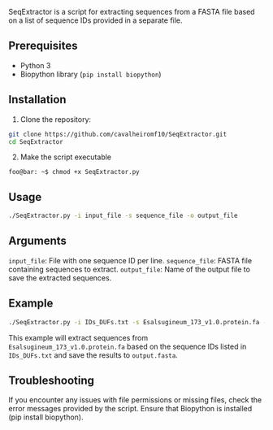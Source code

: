 SeqExtractor is a script for extracting sequences from a FASTA file based on a list of sequence IDs provided in a separate file.

## Prerequisites

- Python 3
- Biopython library (`pip install biopython`)

## Installation

1. Clone the repository:

 ```bash
 git clone https://github.com/cavalheiromf10/SeqExtractor.git
 cd SeqExtractor
```
2. Make the script executable

  ```console
  foo@bar: ~$ chmod +x SeqExtractor.py
  ```
## Usage
```bash
./SeqExtractor.py -i input_file -s sequence_file -o output_file
```
## Arguments
`input_file`: File with one sequence ID per line.
`sequence_file`: FASTA file containing sequences to extract.
`output_file`: Name of the output file to save the extracted sequences.

## Example
```bash
./SeqExtractor.py -i IDs_DUFs.txt -s Esalsugineum_173_v1.0.protein.fa -o output.fasta
```
This example will extract sequences from `Esalsugineum_173_v1.0.protein.fa` based on the sequence IDs listed in `IDs_DUFs.txt` and save the results to `output.fasta`.

## Troubleshooting

If you encounter any issues with file permissions or missing files, check the error messages provided by the script.
Ensure that Biopython is installed (pip install biopython).
